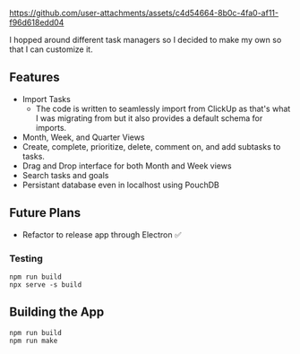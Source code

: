 https://github.com/user-attachments/assets/c4d54664-8b0c-4fa0-af11-f96d618edd04

I hopped around different task managers so I decided to make my own so that I can customize it.

## Features
- Import Tasks
  - The code is written to seamlessly import from ClickUp as that's what I was migrating from but it also provides a default schema for imports.
- Month, Week, and Quarter Views
- Create, complete, prioritize, delete, comment on, and add subtasks to tasks.
- Drag and Drop interface for both Month and Week views
- Search tasks and goals
- Persistant database even in localhost using PouchDB 

## Future Plans
- Refactor to release app through Electron ✅

### Testing
```
npm run build
npx serve -s build
```

## Building the App
```
npm run build
npm run make
```